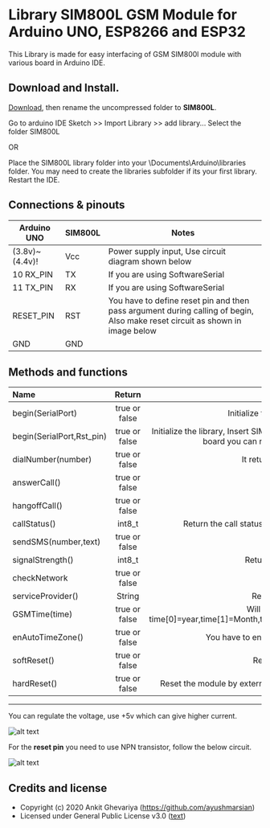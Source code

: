 # Library SIM800L GSM Module for Arduino UNO, ESP8266 and ESP32

This Library is made for easy interfacing of GSM SIM800l module with various board in Arduino IDE.

## Download and Install.
[Download](https://github.com/AyushMarsian/SIM800L/archive/master.zip), then rename the uncompressed folder to **SIM800L**. 

Go to arduino IDE Sketch >> Import Library >> add library... Select the folder SIM800L

OR 

Place the SIM800L library folder into your \Documents\Arduino\libraries folder. 
You may need to create the libraries subfolder if its your first library. Restart the IDE.

## Connections & pinouts
Arduino UNO   |   SIM800L   |    Notes  
-------------|-------------|------------
(3.8v)~(4.4v)!| Vcc | Power supply input, Use circuit diagram shown below
10 RX_PIN | TX |  If you are using SoftwareSerial
11 TX_PIN | RX |  If you are using SoftwareSerial
RESET_PIN | RST|  You have to define reset pin and then pass argument during calling of begin, Also make reset circuit as shown in image below
GND | GND |

## Methods and functions

Name|Return|Notes
:-------|:-------:|:-----------------------------------------------:|
begin(SerialPort)|true or false|Initialize the library, Insert SIM card compulsorily 
begin(SerialPort,Rst_pin)|true or false|Initialize the library, Insert SIM card compulsorily. If you define and pass reset pin of your board you can reset GSM by external reset pin of the SIM800l
dialNumber(number)|true or false| It returns true if ATD passed successfully
answerCall()|true or false|
hangoffCall()|true or false|
callStatus()|int8_t|Return the call status,-1=Ideal, 0=Call in progress, 2=Dialing, 3=Ringing
sendSMS(number,text)|true or false|parameters must be Strings
signalStrength()|int8_t|Return signal strength, if -1 no network
checkNetwork|true or false|
serviceProvider()|String|Return the name of service provider
GSMTime(time)|true or false|Will fill up the array you passed. where time[0]=year,time[1]=Month,time[2]=date,time[3]=hour,time[4]=minute,time[5]=seconds
enAutoTimeZone()|true or false|You have to enable Auto time zone before you read the time.
softReset()|true or false|Reset the module by AT commands
hardReset()|true or false|Reset the module by external reset pin, you must have to pass reset pin during begin
____________________________________________________________________________________

You can regulate the voltage, use +5v which can give higher current.

![alt text](https://github.com/ayushmarsian/SIM800L/master/circuits/Power_Circuit.jpg "Power_Circuit")



For the **reset pin** you need to use NPN transistor, follow the below circuit.

![alt text](https://github.com/ayushmarsian/SIM800L/master/circuits/Reset_Circuit.jpg "Reset_Circuit")

## Credits and license

- Copyright (c) 2020 Ankit Ghevariya (https://github.com/ayushmarsian)
- Licensed under General Public License v3.0 ([text](LICENSE))
